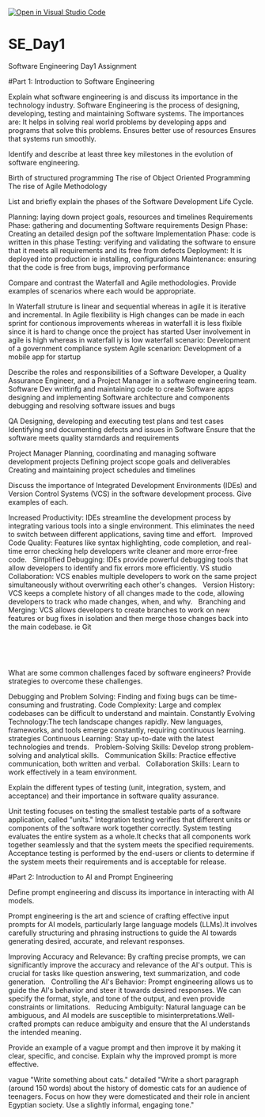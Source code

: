 [![Open in Visual Studio Code](https://classroom.github.com/assets/open-in-vscode-2e0aaae1b6195c2367325f4f02e2d04e9abb55f0b24a779b69b11b9e10269abc.svg)](https://classroom.github.com/online_ide?assignment_repo_id=18374481&assignment_repo_type=AssignmentRepo)
# SE_Day1
Software Engineering Day1 Assignment

#Part 1: Introduction to Software Engineering

Explain what software engineering is and discuss its importance in the technology industry.
Software Engineering is the process of designing, developing, testing and maintaining Software systems.
The importances are: It helps in solving real world problems by developing apps and programs that solve this problems.
                     Ensures better use of resources
                     Ensures that systems run smoothly.


Identify and describe at least three key milestones in the evolution of software engineering.

Birth of structured programming
The rise of Object Oriented Programming
The rise of Agile Methodology 


List and briefly explain the phases of the Software Development Life Cycle.

Planning: laying down project goals, resources and timelines
Requirements Phase: gathering and documenting Software requirements
Design Phase: Creating an detailed design pof the software
Implementation Phase: code is written in this phase
Testing: verifying and validating the software to ensure that it meets all requirements and its free from defects
Deployment: It is deployed into production ie installing, configurations
Maintenance: ensuring that the code is free from bugs, improving performance


Compare and contrast the Waterfall and Agile methodologies. Provide examples of scenarios where each would be appropriate.

In Waterfall struture is linear and sequential whereas in agile it is iterative and incremental.
In Agile flexibility is High changes can be made in each sprint for contionous improvements whereas in waterfall it is less flxible since it is hard to change once the project has started
User involvement in agile is high whereas in waterfall iy is low
waterfall scenario: Development of a government compliance system
Agile scenarion: Development of a mobile app for startup


Describe the roles and responsibilities of a Software Developer, a Quality Assurance Engineer, and a Project Manager in a software engineering team.
Software Dev
writtinfg and maintaining code to create Software apps
designing and implementing Software architecture and components
debugging and resolving software issues and bugs

QA
Designing, developing and executing test plans and test cases
Identifying snd documenting defects and issues in Software
Ensure that the software meets quality starndards and requirements

Project Manager
Planning, coordinating and managing software development projects
Defining project scope goals and deliverables
Creating and maintaining project schedules and timelines


Discuss the importance of Integrated Development Environments (IDEs) and Version Control Systems (VCS) in the software 
development process. Give examples of each.

Increased Productivity: IDEs streamline the development process by integrating various tools into a single environment. This eliminates the need to switch between different applications, saving time and effort.   
Improved Code Quality: Features like syntax highlighting, code completion, and real-time error checking help developers write cleaner and more error-free code.   
Simplified Debugging: IDEs provide powerful debugging tools that allow developers to identify and fix errors more efficiently. VS studio
Collaboration: VCS enables multiple developers to work on the same project simultaneously without overwriting each other's changes.   
Version History: VCS keeps a complete history of all changes made to the code, allowing developers to track who made changes, when, and why.   
Branching and Merging: VCS allows developers to create branches to work on new features or bug fixes in isolation and then merge those changes back into the main codebase. ie Git

   


   



What are some common challenges faced by software engineers? Provide strategies to overcome these challenges.

Debugging and Problem Solving: Finding and fixing bugs can be time-consuming and frustrating.
Code Complexity: Large and complex codebases can be difficult to understand and maintain.
Constantly Evolving Technology:The tech landscape changes rapidly. New languages, frameworks, and tools emerge constantly, requiring continuous learning.
strategies
Continuous Learning: Stay up-to-date with the latest technologies and trends.   
Problem-Solving Skills: Develop strong problem-solving and analytical skills.   
Communication Skills: Practice effective communication, both written and verbal.   
Collaboration Skills: Learn to work effectively in a team environment.



Explain the different types of testing (unit, integration, system, and acceptance) and their importance in software quality assurance.

Unit testing focuses on testing the smallest testable parts of a software application, called "units."
Integration testing verifies that different units or components of the software work together correctly.
System testing evaluates the entire system as a whole.It checks that all components work together seamlessly and that the system meets the specified requirements.
Acceptance testing is performed by the end-users or clients to determine if the system meets their requirements and is acceptable for release.







#Part 2: Introduction to AI and Prompt Engineering


Define prompt engineering and discuss its importance in interacting with AI models.

Prompt engineering is the art and science of crafting effective input prompts for AI models, particularly large language models (LLMs).It involves carefully structuring and phrasing instructions to guide the AI towards generating desired, accurate, and relevant responses. 

Improving Accuracy and Relevance: By crafting precise prompts, we can significantly improve the accuracy and relevance of the AI's output. This is crucial for tasks like question answering, text summarization, and code generation.   
Controlling the AI's Behavior: Prompt engineering allows us to guide the AI's behavior and steer it towards desired responses. We can specify the format, style, and tone of the output, and even provide constraints or limitations.   
Reducing Ambiguity: Natural language can be ambiguous, and AI models are susceptible to misinterpretations.Well-crafted prompts can reduce ambiguity and ensure that the AI understands the intended meaning.   





Provide an example of a vague prompt and then improve it by making it clear, specific, and concise. Explain why the improved prompt is more effective.

vague "Write something about cats."
detailed "Write a short paragraph (around 150 words) about the history of domestic cats for an audience of teenagers. Focus on how they were domesticated and their role in ancient Egyptian society.  Use a slightly informal, engaging tone."


